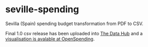 seville-spending
================

Sevilla (Spain) spending budget transformation from PDF to CSV.

Final 1.0 csv release has been uploaded into <a href="http://datahub.io/dataset/seville-budget">The Data Hub</a> and a <a href="http://openspending.org/seville-budget">visualisation is avalable at OpenSpending</a>.
